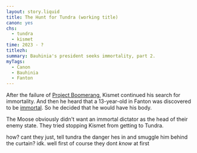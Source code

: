 ```yaml
---
layout: story.liquid
title: The Hunt for Tundra (working title)
canon: yes
chs:
  - tundra
  - kismet
time: 2023 - ?
titlezh: 
summary: Bauhinia's president seeks immortality, part 2.
myTags:
  - Canon
  - Bauhinia
  - Fanton
---
```


After the failure of [Project Boomerang](/stories/project-boomerang/), Kismet continued his search for immortality. And then he heard that a 13-year-old in Fanton was discovered to be [immortal](/world/superpowers/#immortality/). So he decided that he would have his body.

The Moose obviously didn't want an immortal dictator as the head of their enemy state. They tried stopping Kismet from getting to Tundra.

how? cant they just, tell tundra the danger hes in and smuggle him behind the curtain? idk. well first of course they dont *know* at first
